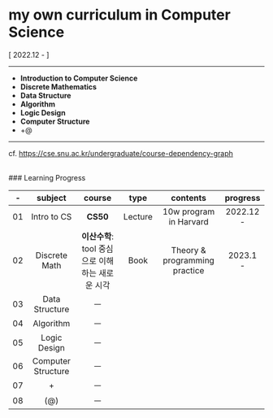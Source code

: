 # my own curriculum in Computer Science


[ 2022.12 - ]


  
---  
* **Introduction to Computer Science**
* **Discrete Mathematics**
* **Data Structure**
* **Algorithm**
* **Logic Design**
* **Computer Structure**
* +@
---
  
  
cf. https://cse.snu.ac.kr/undergraduate/course-dependency-graph

<br>
### Learning Progress

| - | subject | course | type | contents | progress |
|:---:|:---:  |:---:  |:---: |:---:     |:---:     |
|01   |Intro to CS| **CS50** | Lecture | 10w program in Harvard | 2022.12 -  |
|02   |Discrete Math| **이산수학**: tool 중심으로 이해하는 새로운 시각 | Book | Theory & programming practice | 2023.1 - |
|03   |Data Structure|    ㅡ   |      |          |          |
|04   |Algorithm|   ㅡ    |      |          |          |
|05   |Logic Design|    ㅡ   |      |          |          |
|06   |Computer Structure|   ㅡ    |      |          |          |
|07   |+|   ㅡ    |      |          |          |
|08   |(@)|   ㅡ   |      |          |          |

<br><br>
